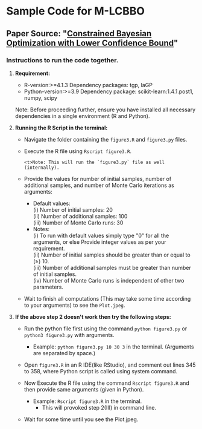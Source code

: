 # Sample Code for M-LCBBO

## Paper Source: "[Constrained Bayesian Optimization with Lower Confidence Bound](https://doi.org/10.1080/00401706.2024.2336535)"

### Instructions to run the code together.

1. <b>Requirement:</b>
    - R-version:>=4.1.3
        Dependency packages: tgp, laGP
    - Python-version:>=3.9
        Dependency package: scikit-learn:1.4.1.post1, numpy, scipy
 
    <t>Note: Before proceeding further, ensure you have installed all necessary dependencies in a single environment (R and Python).

2. <b>Running the R Script in the terminal:</b>

    - Navigate the folder containing the `figure3.R` and `figure3.py` files.
    
    - Execute the R file using `Rscript figure3.R`.<br>

          <t>Note: This will run the `figure3.py` file as well (internally).

    - Provide the values for number of initial samples, number of additional samples, and number of Monte Carlo iterations as arguments:<br>
        * Default values:<br>
        (i) Number of initial samples: 20<br>
        (ii) Number of additional samples: 100<br>
        (iii) Number of Monte Carlo runs: 30<br>
        * <t>Notes: <br>
        (i) To run with default values simply type "0" for all the arguments, or else Provide integer values as per your requirement.<br>
        (ii) Number of initial samples should be greater than or equal to ($\geq$) 10.<br>
        (iii) Number of additional samples must be greater than number of initial samples.<br>
        (iv) Number of Monte Carlo runs is independent of other two parameters.<br>

    - Wait to finish all computations (This may take some time according to your arguments) to see the `Plot.jpeg`.


3. <b>If the above step 2 doesn't work then try the following steps:</b>

    - Run the python file first using the command `python figure3.py` or `python3 figure3.py` with arguments.<br>
        * Example:  `python figure3.py 10 30 3` in the terminal. (Arguments are separated by space.)

    - Open `figure3.R` in an R IDE(like RStudio), and comment out lines 345 to 358, where Python script is called using system command.
    
    - Now Execute the R file using the command `Rscript figure3.R` and then provide same arguments (given in Python).
        * Example:  `Rscript figure3.R` in the terminal.
            * This will provoked step 2(III) in command line.
    
    - Wait for some time until you see the Plot.jpeg.

